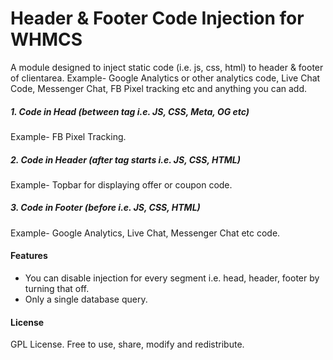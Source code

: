 # Header & Footer Code Injection for WHMCS
A module designed to inject static code (i.e. js, css, html) to header &amp; footer of clientarea.
Example- Google Analytics or other analytics code, Live Chat Code, Messenger Chat, FB Pixel tracking etc and anything you can add.

<h5> 1. Code in Head (between <head></head> tag i.e. JS, CSS, Meta, OG etc)</h5>
  Example- FB Pixel Tracking.

<h5> 2. Code in Header (after <body> tag starts i.e. JS, CSS, HTML)</h5>
  Example- Topbar for displaying offer or coupon code.
  
<h5> 3. Code in Footer (before </body> i.e. JS, CSS, HTML)</h5>
  Example- Google Analytics, Live Chat, Messenger Chat etc code.
  
<h4> Features</h4>
<ul>
  <li>You can disable injection for every segment i.e. head, header, footer by turning that off.</li>
  <li>Only a single database query.</li>
</ul>

<h4> License</h4>
GPL License. Free to use, share, modify and redistribute.
